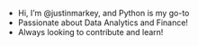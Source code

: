 -  Hi, I’m @justinmarkey, and Python is my go-to
-  Passionate about Data Analytics and Finance!
-  Always looking to contribute and learn!

<!---
justinmarkey/justinmarkey is a ✨ special ✨ repository because its `README.md` (this file) appears on your GitHub profile.
You can click the Preview link to take a look at your changes.
--->
